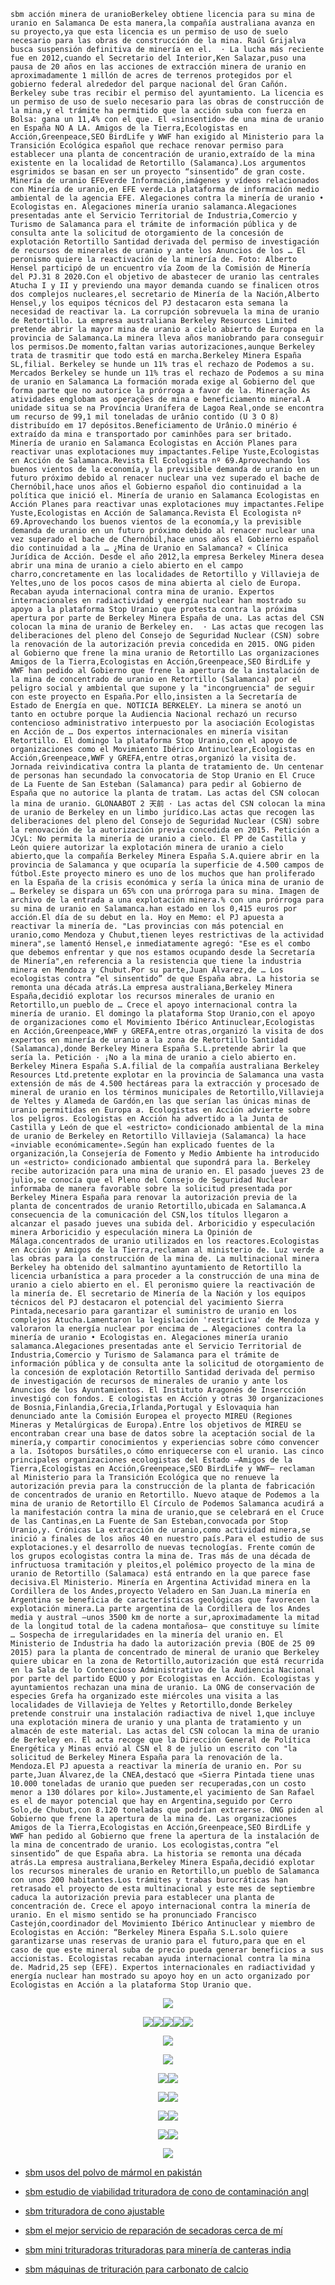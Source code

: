 
```
sbm acción minera de uranioBerkeley obtiene licencia para su mina de uranio en Salamanca De esta manera,la compañía australiana avanza en su proyecto,ya que esta licencia es un permiso de uso de suelo necesario para las obras de construcción de la mina. Raúl Grijalva busca suspensión definitiva de minería en el.  · La lucha más reciente fue en 2012,cuando el Secretario del Interior,Ken Salazar,puso una pausa de 20 años en las acciones de extracción minera de uranio en aproximadamente 1 millón de acres de terrenos protegidos por el gobierno federal alrededor del parque nacional del Gran Cañón. Berkeley sube tras recibir el permiso del ayuntamiento. La licencia es un permiso de uso de suelo necesario para las obras de construcción de la mina,y el trámite ha permitido que la acción suba con fuerza en Bolsa: gana un 11,4% con el que. El «sinsentido» de una mina de uranio en España NO A LA. Amigos de la Tierra,Ecologistas en Acción,Greenpeace,SEO BirdLife y WWF han exigido al Ministerio para la Transición Ecológica español que rechace renovar permiso para establecer una planta de concentración de uranio,extraído de la mina existente en la localidad de Retortillo (Salamanca).Los argumentos esgrimidos se basan en ser un proyecto “sinsentido” de gran coste. Minería de uranio EFEverde Información,imágenes y vídeos relacionados con Minería de uranio,en EFE verde.La plataforma de información medio ambiental de la agencia EFE. Alegaciones contra la minería de uranio • Ecologistas en. Alegaciones minería uranio salamanca.Alegaciones presentadas ante el Servicio Territorial de Industria,Comercio y Turismo de Salamanca para el trámite de información pública y de consulta ante la solicitud de otorgamiento de la concesión de explotación Retortillo Santidad derivada del permiso de investigación de recursos de minerales de uranio y ante los Anuncios de los … El peronismo quiere la reactivación de la minería de. Foto: Alberto Hensel participó de un encuentro vía Zoom de la Comisión de Minería del PJ.31 8 2020.Con el objetivo de abastecer de uranio las centrales Atucha I y II y previendo una mayor demanda cuando se finalicen otros dos complejos nucleares,el secretario de Minería de la Nación,Alberto Hensel,y los equipos técnicos del PJ destacaron esta semana la necesidad de reactivar la. La corrupción sobrevuela la mina de uranio de Retortillo. La empresa australiana Berkeley Resources Limited pretende abrir la mayor mina de uranio a cielo abierto de Europa en la provincia de Salamanca.La minera lleva años maniobrando para conseguir los permisos.De momento,faltan varias autorizaciones,aunque Berkeley trata de trasmitir que todo está en marcha.Berkeley Minera España SL,filial. Berkeley se hunde un 11% tras el rechazo de Podemos a su. Mercados Berkeley se hunde un 11% tras el rechazo de Podemos a su mina de uranio en Salamanca La formación morada exige al Gobierno del que forma parte que no autorice la prórroga a favor de la. Mineração As atividades englobam as operações de mina e beneficiamento mineral.A unidade situa se na Província Uranífera de Lagoa Real,onde se encontra um recurso de 99,1 mil toneladas de urânio contido (U 3 O 8) distribuído em 17 depósitos.Beneficiamento de Urânio.O minério é extraído da mina e transportado por caminhões para ser britado. Minería de uranio en Salamanca Ecologistas en Acción Planes para reactivar unas explotaciones muy impactantes.Felipe Yuste,Ecologistas en Acción de Salamanca.Revista El Ecologista nº 69.Aprovechando los buenos vientos de la economía,y la previsible demanda de uranio en un futuro próximo debido al renacer nuclear una vez superado el bache de Chernóbil,hace unos años el Gobierno español dio continuidad a la política que inició el. Minería de uranio en Salamanca Ecologistas en Acción Planes para reactivar unas explotaciones muy impactantes.Felipe Yuste,Ecologistas en Acción de Salamanca.Revista El Ecologista nº 69.Aprovechando los buenos vientos de la economía,y la previsible demanda de uranio en un futuro próximo debido al renacer nuclear una vez superado el bache de Chernóbil,hace unos años el Gobierno español dio continuidad a la … ¿Mina de Uranio en Salamanca? « Clínica Jurídica de Acción. Desde el año 2012,la empresa Berkeley Minera desea abrir una mina de uranio a cielo abierto en el campo charro,concretamente en las localidades de Retortillo y Villavieja de Yeltes,uno de los pocos casos de mina abierta al cielo de Europa. Recaban ayuda internacional contra mina de uranio. Expertos internacionales en radiactividad y energía nuclear han mostrado su apoyo a la plataforma Stop Uranio que protesta contra la próxima apertura por parte de Berkeley Minera España de una. Las actas del CSN colocan la mina de uranio de Berkeley en.  · Las actas que recogen las deliberaciones del pleno del Consejo de Seguridad Nuclear (CSN) sobre la renovación de la autorización previa concedida en 2015. ONG piden al Gobierno que frene la mina uranio de Retortillo Las organizaciones Amigos de la Tierra,Ecologistas en Acción,Greenpeace,SEO BirdLife y WWF han pedido al Gobierno que frene la apertura de la instalación de la mina de concentrado de uranio en Retortillo (Salamanca) por el peligro social y ambiental que supone y la "incongruencia" de seguir con este proyecto en España.Por ello,insisten a la Secretaría de Estado de Energía en que. NOTICIA BERKELEY. La minera se anotó un tanto en octubre porque la Audiencia Nacional rechazó un recurso contencioso administrativo interpuesto por la asociación Ecologistas en Acción de … Dos expertos internacionales en minería visitan Retortillo. El domingo la plataforma Stop Uranio,con el apoyo de organizaciones como el Movimiento Ibérico Antinuclear,Ecologistas en Acción,Greenpeace,WWF y GREFA,entre otras,organizó la visita de. Jornada reivindicativa contra la planta de tratamiento de. Un centenar de personas han secundado la convocatoria de Stop Uranio en El Cruce de La Fuente de San Esteban (Salamanca) para pedir al Gobierno de España que no autorice la planta de tratam. Las actas del CSN colocan la mina de uranio. GLONAABOT 2 天前 · Las actas del CSN colocan la mina de uranio de Berkeley en un limbo jurídico.Las actas que recogen las deliberaciones del pleno del Consejo de Seguridad Nuclear (CSN) sobre la renovación de la autorización previa concedida en 2015. Petición a JCyL: No permita la minería de uranio a cielo. El PP de Castilla y León quiere autorizar la explotación minera de uranio a cielo abierto,que la compañía Berkeley Minera España S.A.quiere abrir en la provincia de Salamanca y que ocuparía la superficie de 4.500 campos de fútbol.Este proyecto minero es uno de los muchos que han proliferado en la España de la crisis económica y sería la única mina de uranio de … Berkeley se dispara un 65% con una prórroga para su mina. Imagen de archivo de la entrada a una explotación minera.% con una prórroga para su mina de uranio en Salamanca.han estado en los 0,415 euros por acción.El día de su debut en la. Hoy en Memo: el PJ apuesta a reactivar la minería de. "Las provincias con más potencial en uranio,como Mendoza y Chubut,tienen leyes restrictivas de la actividad minera",se lamentó Hensel,e inmediatamente agregó: "Ese es el combo que debemos enfrentar y que nos estamos ocupando desde la Secretaría de Minería",en referencia a la resistencia que tiene la industria minera en Mendoza y Chubut.Por su parte,Juan Álvarez,de … Los ecologistas contra “el sinsentido” de que España abra. La historia se remonta una década atrás.La empresa australiana,Berkeley Minera España,decidió explotar los recursos minerales de uranio en Retortillo,un pueblo de … Crece el apoyo internacional contra la minería de uranio. El domingo la plataforma Stop Uranio,con el apoyo de organizaciones como el Movimiento Ibérico Antinuclear,Ecologistas en Acción,Greenpeace,WWF y GREFA,entre otras,organizó la visita de dos expertos en minería de uranio a la zona de Retortillo Santidad (Salamanca),donde Berkeley Minera España S.L.pretende abrir la que sería la. Petición · ¡No a la mina de uranio a cielo abierto en. Berkeley Minera España S.A.filial de la compañía australiana Berkeley Resources Ltd.pretente explotar en la provincia de Salamanca una vasta extensión de más de 4.500 hectáreas para la extracción y procesado de mineral de uranio en los términos municipales de Retortillo,Villavieja de Yeltes y Alameda de Gardón,en las que serían las únicas minas de uranio permitidas en Europa a. Ecologistas en Acción advierte sobre los peligros. Ecologistas en Acción ha advertido a la Junta de Castilla y León de que el «estricto» condicionado ambiental de la mina de uranio de Berkeley en Retortillo Villavieja (Salamanca) la hace «inviable económicamente».Según han explicado fuentes de la organización,la Consejería de Fomento y Medio Ambiente ha introducido un «estricto» condicionado ambiental que supondrá para la. Berkeley recibe autorización para una mina de uranio en. El pasado jueves 23 de julio,se conocía que el Pleno del Consejo de Seguridad Nuclear informaba de manera favorable sobre la solicitud presentada por Berkeley Minera España para renovar la autorización previa de la planta de concentrados de uranio Retortillo,ubicada en Salamanca.A consecuencia de la comunicación del CSN,los títulos llegaron a alcanzar el pasado jueves una subida del. Arboricidio y especulación minera Arboricidio y especulación minera La Opinión de Málaga.concentrados de uranio utilizados en los reactores.Ecologistas en Acción y Amigos de la Tierra,reclaman al ministerio de. Luz verde a las obras para la construcción de la mina de. La multinacional minera Berkeley ha obtenido del salmantino ayuntamiento de Retortillo la licencia urbanística a para proceder a la construcción de una mina de uranio a cielo abierto en el. El peronismo quiere la reactivación de la minería de. El secretario de Minería de la Nación y los equipos técnicos del PJ destacaron el potencial del yacimiento Sierra Pintada,necesario para garantizar el suministro de uranio en los complejos Atucha.Lamentaron la legislación 'restrictiva' de Mendoza y valoraron la energía nuclear por encima de … Alegaciones contra la minería de uranio • Ecologistas en. Alegaciones minería uranio salamanca.Alegaciones presentadas ante el Servicio Territorial de Industria,Comercio y Turismo de Salamanca para el trámite de información pública y de consulta ante la solicitud de otorgamiento de la concesión de explotación Retortillo Santidad derivada del permiso de investigación de recursos de minerales de uranio y ante los Anuncios de los Ayuntamientos. El Instituto Aragonés de Insercción investigó con fondos. E cologistas en Acción y otras 30 organizaciones de Bosnia,Finlandia,Grecia,Irlanda,Portugal y Eslovaquia han denunciado ante la Comisión Europea el proyecto MIREU (Regiones Mineras y Metalúrgicas de Europa).Entre los objetivos de MIREU se encontraban crear una base de datos sobre la aceptación social de la minería,y compartir conocimientos y experiencias sobre cómo convencer a la. Isótopos bursátiles,o cómo enriquecerse con el uranio. Las cinco principales organizaciones ecologistas del Estado —Amigos de la Tierra,Ecologistas en Acción,Greenpeace,SEO BirdLife y WWF— reclaman al Ministerio para la Transición Ecológica que no renueve la autorización previa para la construcción de la planta de fabricación de concentrados de uranio en Retortillo. Nuevo ataque de Podemos a la mina de uranio de Retortillo El Círculo de Podemos Salamanca acudirá a la manifestación contra la mina de uranio,que se celebrará en el Cruce de las Cantinas,en La Fuente de San Esteban,convocada por Stop Uranio,y. Crónicas La extracción de uranio,como actividad minera,se inició a finales de los años 40 en nuestro país.Para el estudio de sus explotaciones.y el desarrollo de nuevas tecnologías. Frente común de los grupos ecologistas contra la mina de. Tras más de una década de infructuosa tramitación y pleitos,el polémico proyecto de la mina de uranio de Retortillo (Salamaca) está entrando en la que parece fase decisiva.El Ministerio. Minería en Argentina Actividad minera en la Cordillera de los Andes,proyecto Veladero en San Juan.La minería en Argentina se beneficia de características geológicas que favorecen la explotación minera.La parte argentina de la Cordillera de los Andes media y austral ―unos 3500 km de norte a sur,aproximadamente la mitad de la longitud total de la cadena montañosa― que constituye su límite … Sospecha de irregularidades en la minería del uranio en. El Ministerio de Industria ha dado la autorización previa (BOE de 25 09 2015) para la planta de concentrado de mineral de uranio que Berkeley quiere ubicar en la zona de Retortillo,autorización que está recurrida en la Sala de lo Contencioso Administrativo de la Audiencia Nacional por parte del partido EQUO y por Ecologistas en Acción. Ecologistas y ayuntamientos rechazan una mina de uranio. La ONG de conservación de especies Grefa ha organizado este miércoles una visita a las localidades de Villavieja de Yeltes y Retortillo,donde Berkeley pretende construir una instalación radiactiva de nivel 1,que incluye una explotación minera de uranio y una planta de tratamiento y un almacén de este material. Las actas del CSN colocan la mina de uranio de Berkeley en. El acta recoge que la Dirección General de Política Energética y Minas envió al CSN el 8 de julio un escrito con "la solicitud de Berkeley Minera España para la renovación de la. Mendoza.El PJ apuesta a reactivar la minería de uranio en. Por su parte,Juan Álvarez,de la CNEA,destacó que «Sierra Pintada tiene unas 10.000 toneladas de uranio que pueden ser recuperadas,con un costo menor a 130 dólares por kilo».Justamente,el yacimiento de San Rafael es el de mayor potencial que hay en Argentina,seguido por Cerro Solo,de Chubut,con 8.120 toneladas que podrían extraerse. ONG piden al Gobierno que frene la apertura de la mina de. Las organizaciones Amigos de la Tierra,Ecologistas en Acción,Greenpeace,SEO BirdLife y WWF han pedido al Gobierno que frene la apertura de la instalación de la mina de concentrado de uranio. Los ecologistas,contra “el sinsentido” de que España abra. La historia se remonta una década atrás.La empresa australiana,Berkeley Minera España,decidió explotar los recursos minerales de uranio en Retortillo,un pueblo de Salamanca con unos 200 habitantes.Los trámites y trabas burocráticas han retrasado el proyecto de esta multinacional y este mes de septiembre caduca la autorización previa para establecer una planta de concentración de. Crece el apoyo internacional contra la minería de uranio. En el mismo sentido se ha pronunciado Francisco Castejón,coordinador del Movimiento Ibérico Antinuclear y miembro de Ecologistas en Acción: “Berkeley Minera España S.L.solo quiere garantizarse unas reservas de uranio para el futuro,para que en el caso de que este mineral suba de precio pueda generar beneficios a sus accionistas. Ecologistas recaban ayuda internacional contra la mina de. Madrid,25 sep (EFE). Expertos internacionales en radiactividad y energía nuclear han mostrado su apoyo hoy en un acto organizado por Ecologistas en Acción a la plataforma Stop Uranio que. 
```

<div align="center">

<a href="https://es-crusher.shibang-china.com/github&k=sbm+acci%C3%B3n+minera+de+uranio"><img src="https://static.shibang-china.com/es/crusher/logo.jpg"></a>

<a href="https://es-crusher.shibang-china.com/github&k=sbm+acci%C3%B3n+minera+de+uranio"><img src="https://static.shibang-china.com/es/crusher/index.jpg"></a><a href="https://es-crusher.shibang-china.com/material.htmlgithub&k=sbm+acci%C3%B3n+minera+de+uranio"><img src="https://static.shibang-china.com/es/crusher/material.jpg"></a><a href="https://es-crusher.shibang-china.com/application.htmlgithub&k=sbm+acci%C3%B3n+minera+de+uranio"><img src="https://static.shibang-china.com/es/crusher/application.jpg"></a><a href="https://es-crusher.shibang-china.com/aboutus.htmlgithub&k=sbm+acci%C3%B3n+minera+de+uranio"><img src="https://static.shibang-china.com/es/crusher/aboutus.jpg"></a><a href="https://es-crusher.shibang-china.com/contact.htmlgithub&k=sbm+acci%C3%B3n+minera+de+uranio"><img src="https://static.shibang-china.com/es/crusher/contact.jpg"></a>

<a href="https://es-crusher.shibang-china.com/github&k=sbm+acci%C3%B3n+minera+de+uranio"><img src="https://static.shibang-china.com/es/crusher/banner.jpg"></a>

<a href="https://swt.shibang-china.com/github&k=sbm+acci%C3%B3n+minera+de+uranio"><img src="https://static.shibang-china.com/es/crusher/text.jpg"></a>

<a href="https://swt.shibang-china.com/github&k=sbm+acci%C3%B3n+minera+de+uranio"><img src="https://static.shibang-china.com/es/crusher/chat.jpg"></a><a href="https://es-crusher.shibang-china.com/contact.htmlgithub&k=sbm+acci%C3%B3n+minera+de+uranio"><img src="https://static.shibang-china.com/es/crusher/message.jpg"></a>

<a href="https://es-crusher.shibang-china.com/products/pe.htmlgithub&k=sbm+acci%C3%B3n+minera+de+uranio"><img src="https://static.shibang-china.com/es/crusher/pe.jpg"></a><a href="https://es-crusher.shibang-china.com/products/pf.htmlgithub&k=sbm+acci%C3%B3n+minera+de+uranio"><img src="https://static.shibang-china.com/es/crusher/pf.jpg"></a>

<a href="https://es-crusher.shibang-china.com/products/hpt.htmlgithub&k=sbm+acci%C3%B3n+minera+de+uranio"><img src="https://static.shibang-china.com/es/crusher/hpt.jpg"></a><a href="https://es-crusher.shibang-china.com/products/vsi.htmlgithub&k=sbm+acci%C3%B3n+minera+de+uranio"><img src="https://static.shibang-china.com/es/crusher/vsi.jpg"></a>

<a href="https://es-crusher.shibang-china.com/products/klv.htmlgithub&k=sbm+acci%C3%B3n+minera+de+uranio"><img src="https://static.shibang-china.com/es/crusher/klv.jpg"></a><a href="https://es-crusher.shibang-china.com/products/portable.htmlgithub&k=sbm+acci%C3%B3n+minera+de+uranio"><img src="https://static.shibang-china.com/es/crusher/portable.jpg"></a>

<a href="https://swt.shibang-china.com/github&k=sbm+acci%C3%B3n+minera+de+uranio"><img src="https://static.shibang-china.com/es/crusher/case.jpg"></a>

</div>


* [sbm usos del polvo de mármol en pakistán](sbm%20usos%20del%20polvo%20de%20m%C3%A1rmol%20en%20pakist%C3%A1n.md)

* [sbm estudio de viabilidad trituradora de cono de contaminación angl](sbm%20estudio%20de%20viabilidad%20trituradora%20de%20cono%20de%20contaminaci%C3%B3n%20angl.md)

* [sbm trituradora de cono ajustable](sbm%20trituradora%20de%20cono%20ajustable.md)

* [sbm el mejor servicio de reparación de secadoras cerca de mí](sbm%20el%20mejor%20servicio%20de%20reparaci%C3%B3n%20de%20secadoras%20cerca%20de%20m%C3%AD.md)

* [sbm mini trituradoras trituradoras para minería de canteras india](sbm%20mini%20trituradoras%20trituradoras%20para%20miner%C3%ADa%20de%20canteras%20india.md)

* [sbm máquinas de trituración para carbonato de calcio](sbm%20m%C3%A1quinas%20de%20trituraci%C3%B3n%20para%20carbonato%20de%20calcio.md)